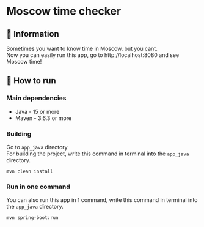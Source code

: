 # Moscow time checker

## 💾 Information
Sometimes you want to know time in Moscow, but you cant.\
Now you can easily run this app, go to http://localhost:8080 and see Moscow time!

## 📝 How to run
### Main dependencies
- Java - 15 or more
- Maven - 3.6.3 or more
### Building
Go to ``app_java`` directory\
For building the project, write this command in terminal into the ``app_java`` directory.
```
mvn clean install
```
### Run in one command
You can also run this app in 1 command, write this command in terminal into the ``app_java`` directory.
```
mvn spring-boot:run
```
